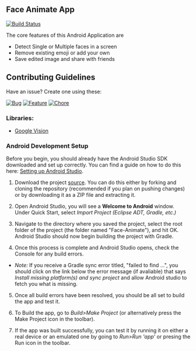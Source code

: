 ## Face Animate App

[![Build Status](https://travis-ci.org/Masquerade0097/Face_Animate.svg?branch=master)](https://travis-ci.org/Masquerade0097/Face_Animate)

The core features of this Android Application are
- Detect Single or Multiple faces in a screen
- Remove existing emoji or add your own
- Save edited image and share with friends

## Contributing Guidelines

Have an issue? Create one using these:

[![Bug](https://img.shields.io/badge/issues-bug-red.svg)](https://github.com/Masquerade0097/Face_Animate/issues/new?template=bug_report.md)
[![Feature](https://img.shields.io/badge/issues-feature-green.svg)](https://github.com/Masquerade0097/Face_Animate/issues/new?template=feature_request.md)
[![Chore](https://img.shields.io/badge/issues-chore-blue.svg)](https://github.com/Masquerade0097/Face_Animate/issues/new?template=chore-request.md)

### Libraries:
- [Google Vision](https://github.com/ReactiveX/RxJava)

### Android Development Setup

Before you begin, you should already have the Android Studio SDK downloaded and set up correctly. You can find a guide on how to do this here: [Setting up Android Studio](http://developer.android.com/sdk/installing/index.html?pkg=studio).

1. Download the project [source](https://github.com/Masquerade0097/Face_Animate). You can do this either by forking and cloning the repository (recommended if you plan on pushing changes) or by downloading it as a ZIP file and extracting it.

2. Open Android Studio, you will see a **Welcome to Android** window. Under Quick Start, select _Import Project (Eclipse ADT, Gradle, etc.)_

3. Navigate to the directory where you saved the project, select the root folder of the project (the folder named "Face-Animate"), and hit OK. Android Studio should now begin building the project with Gradle.

4. Once this process is complete and Android Studio opens, check the Console for any build errors.

  - _Note:_ If you receive a Gradle sync error titled, "failed to find ...", you should click on the link below the error message (if avaliable) that says _Install missing platform(s) and sync project_ and allow Android studio to fetch you what is missing.

5. Once all build errors have been resolved, you should be all set to build the app and test it.

6. To Build the app, go to _Build>Make Project_ (or alternatively press the Make Project icon in the toolbar).

7. If the app was built successfully, you can test it by running it on either a real device or an emulated one by going to _Run>Run 'app'_ or presing the Run icon in the toolbar.

